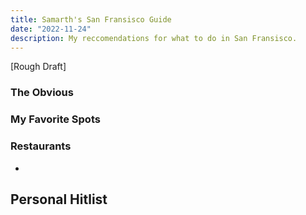 ```yaml
---
title: Samarth's San Fransisco Guide
date: "2022-11-24"
description: My reccomendations for what to do in San Fransisco.
---
```


[Rough Draft]

### The Obvious

### My Favorite Spots

### Restaurants

-

## Personal Hitlist
